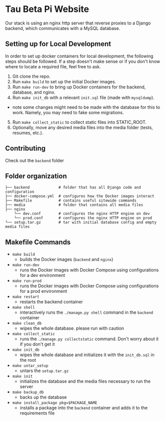 # Tau Beta Pi Website
Our stack is using an nginx http server that reverse proxies to a Django backend, which communicates with a MySQL database.  

## Setting up for Local Development
In order to set up docker containers for local development, the following steps should be followed. If a step doesn't make sense or if you don't know where to locate a required file, feel free to ask.
1. Git clone the repo.
2. Run `make build` to set up the initial Docker images.
3. Run `make run-dev` to bring up Docker containers for the backend, database, and nginx.
4. Run `make init_db` with a relevant `init.sql` file (made with `mysqldump`).
* note some changes might need to be made with the database for this to work. Namely, you may need to fake some migrations.
5. Run `make collect_static` to collect static files into STATIC_ROOT.
6. Optionally, move any desired media files into the media folder (tests, resumes, etc.). 

## Contributing
Check out the `backend` folder

## Folder organization
```
├── backend             # folder that has all Django code and configuration
├── docker-compose.yml  # configures how the Docker images interact
├── Makefile            # contains useful sitewide commands
├── media               # folder that contains all media files
├── nginx               
    └── dev.conf        # configures the nginx HTTP engine on dev
    └── prod.conf       # configures the nginx HTTP engine on prod
└── setup.tar.gz        # tar with initial database config and empty media files
```

## Makefile Commands
- `make build`
    - builds the Docker images (`backend` and `nginx`)
- `make run-dev`
    - runs the Docker images with Docker Compose using configurations for a dev environment
- `make run-prod`
    - runs the Docker images with Docker Compose using configurations for a prod environment
- `make restart`
    - restarts the backend container
- `make shell`
    - interactively runs the `./manage.py shell` command in the `backend` container
- `make clean_db`
    - wipes the whole database.  please run with caution
- `make collect_static`
    - runs the `./manage.py collectstatic` command.  Don't worry about it if you don't get it
- `make init_db`
    - wipes the whole database and initializes it with the `init_db.sql` in the root
- `make untar_setup`
    - untars the `setup.tar.gz`
- `make init`
    - initializes the database and the media files necessary to run the server
- `make backup_db`
    - backs up the database
- `make install_package pkg=$PACKAGE_NAME`
    - installs a package into the `backend` container and adds it to the requirements file

